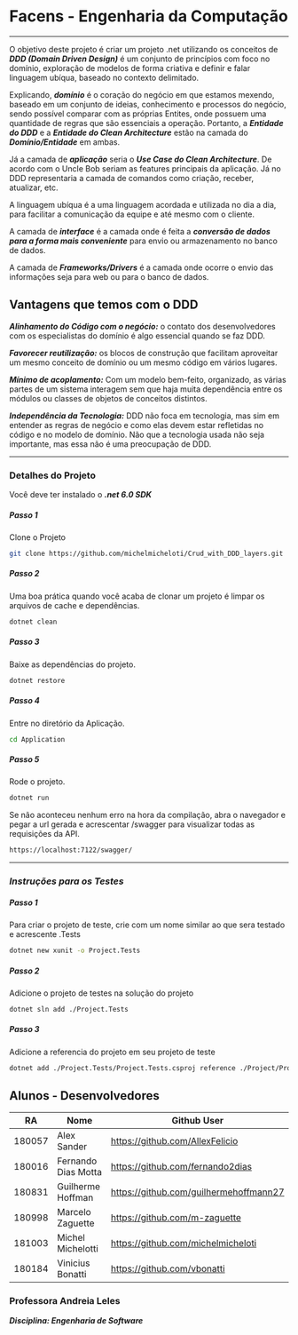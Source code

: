 # Facens - Engenharia da Computação
---

O objetivo deste projeto é criar um projeto .net utilizando os conceitos de ***DDD (Domain Driven Design)*** é um conjunto de princípios com foco no domínio, exploração de modelos de forma criativa e definir e falar linguagem ubíqua, baseado no contexto delimitado.

Explicando, ***domínio*** é o coração do negócio em que estamos mexendo, baseado em um conjunto de ideias, conhecimento e processos do negócio, sendo possível comparar com as próprias Entites, onde possuem uma quantidade de regras que são essenciais a operação. 
Portanto, a ***Entidade do DDD*** e a ***Entidade do Clean Architecture*** estão na camada do ***Domínio/Entidade*** em ambas.

Já a camada de ***aplicação*** seria o ***Use Case do Clean Architecture***. De acordo com o Uncle Bob seriam as features principais da aplicação.
Já no DDD representaria a camada de comandos como criação, receber, atualizar, etc.

A linguagem ubíqua é a uma linguagem acordada e utilizada no dia a dia, para facilitar a comunicação da equipe e até mesmo com o cliente.

A camada de ***interface*** é a camada onde é feita a ***conversão de dados para a forma mais conveniente*** para envio ou armazenamento no banco de dados.

A camada de ***Frameworks/Drivers*** é a camada onde ocorre o envio das informações seja para web ou para o banco de dados.

## Vantagens que temos com o DDD
***Alinhamento do Código com o negócio:*** o contato dos desenvolvedores com os especialistas do domínio é algo essencial quando se faz DDD.

***Favorecer reutilização:*** os blocos de construção que facilitam aproveitar um mesmo conceito de domínio ou um mesmo código em vários lugares. 

***Mínimo de acoplamento:*** Com um modelo bem-feito, organizado, as várias partes de um sistema interagem sem que haja muita dependência entre os módulos ou classes de objetos de conceitos distintos.

***Independência da Tecnologia:*** DDD não foca em tecnologia, mas sim em entender as regras de negócio e como elas devem estar refletidas no código e no modelo de domínio. Não que a tecnologia usada não seja importante, mas essa não é uma preocupação de DDD.


___
### Detalhes do Projeto
Você deve ter instalado o ***__.net 6.0 SDK__***

##### _Passo 1_
Clone o Projeto
```sh
git clone https://github.com/michelmicheloti/Crud_with_DDD_layers.git
```

##### _Passo 2_
Uma boa prática quando você acaba de clonar um projeto é limpar os arquivos de cache e dependências.
```sh
dotnet clean
```

##### _Passo 3_
Baixe as dependências do projeto.
```sh
dotnet restore
```

##### _Passo 4_
Entre no diretório da Aplicação.
```sh
cd Application
```

##### _Passo 5_
Rode o projeto.
```sh
dotnet run
```

Se não aconteceu nenhum erro na hora da compilação, abra o navegador e pegar a url gerada e acrescentar /swagger para visualizar todas as requisições da API.
```sh
https://localhost:7122/swagger/
```


___

### _Instruções para os Testes_


##### _Passo 1_
Para criar o projeto de teste, crie com um nome similar ao que sera testado e acrescente .Tests
```sh
dotnet new xunit -o Project.Tests
```
##### _Passo 2_
Adicione o projeto de testes na solução do projeto
```sh
dotnet sln add ./Project.Tests
```

##### _Passo 3_
Adicione a referencia do projeto em seu projeto de teste
```sh
dotnet add ./Project.Tests/Project.Tests.csproj reference ./Project/Project.csproj
```

## Alunos - Desenvolvedores


| RA     | Nome                | Github User                            |
| ------ | ------------------- | -------------------------------------- |
| 180057 | Alex Sander         | https://github.com/AllexFelicio        |
| 180016 | Fernando Dias Motta | https://github.com/fernando2dias       |
| 180831 | Guilherme Hoffman   | https://github.com/guilhermehoffmann27 |
| 180998 | Marcelo Zaguette    | https://github.com/m-zaguette          |
| 181003 | Michel Michelotti   | https://github.com/michelmicheloti     |
| 180184 | Vinicius Bonatti    | https://github.com/vbonatti            |

### Professora Andreia Leles
***__Disciplina: Engenharia de Software__***



